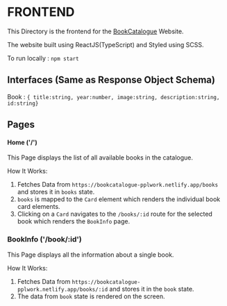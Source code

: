 # FRONTEND

This Directory is the frontend for the [BookCatalogue](https://bookcatalogue-pplwork.netlify.app/) Website.

The website built using ReactJS(TypeScript) and Styled using SCSS.

To run locally : `npm start`

## Interfaces (Same as Response Object Schema)

Book : `{
title:string,
year:number,
image:string,
description:string,
id:string}`

## Pages

#### Home ('/')

This Page displays the list of all available books in the catalogue.

How It Works:
1)  Fetches Data from `https://bookcatalogue-pplwork.netlify.app/books` and stores it in `books` state.
2)  `books` is mapped to the `Card` element which renders the individual book card elements.
3)  Clicking on a `Card` navigates to the `/books/:id` route for the selected book which renders the `BookInfo` page.


### BookInfo ('/book/:id')

This Page displays all the information about a single book.

How It Works:
1)  Fetches Data from `https://bookcatalogue-pplwork.netlify.app/books/:id` and stores it in the `book` state.
2)  The data from `book` state is rendered on the screen.



